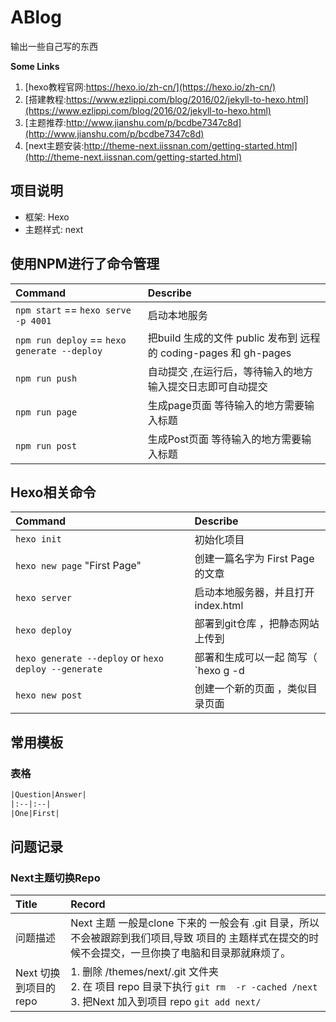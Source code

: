 # ABlog 
输出一些自己写的东西

**Some Links**
1. [hexo教程官网:https://hexo.io/zh-cn/](https://hexo.io/zh-cn/)
2. [搭建教程:https://www.ezlippi.com/blog/2016/02/jekyll-to-hexo.html](https://www.ezlippi.com/blog/2016/02/jekyll-to-hexo.html)
3. [主题推荐:http://www.jianshu.com/p/bcdbe7347c8d](http://www.jianshu.com/p/bcdbe7347c8d)
4. [next主题安装:http://theme-next.iissnan.com/getting-started.html](http://theme-next.iissnan.com/getting-started.html)

## 项目说明
* 框架: Hexo
* 主题样式: next 

## 使用NPM进行了命令管理

|Command|Describe|
|:--|:--|
|`npm start` == `hexo serve -p 4001` |启动本地服务|
|`npm run deploy` == `hexo generate --deploy` |把build 生成的文件 public 发布到 远程的 coding-pages 和 gh-pages|
|`npm run push` |自动提交 ,在运行后，等待输入的地方 输入提交日志即可自动提交 |
|`npm run page` |生成page页面 等待输入的地方需要输入标题|
|`npm run post` |生成Post页面 等待输入的地方需要输入标题|

## Hexo相关命令 

|Command|Describe|
|:--|:--|
|`hexo init`|初始化项目|
|`hexo new page` "First Page"  | 创建一篇名字为 First Page 的文章 |
|`hexo server `| 启动本地服务器，并且打开index.html || `hexo generate` | 编译为静态网站, 生成静态页面文件全部放在public文件夹下面|
| `hexo deploy` | 部署到git仓库 ，把静态网站上传到|
| `hexo generate --deploy` or `hexo deploy --generate ` | 部署和生成可以一起  简写（ `hexo g -d | hexo d -g`）| 
| `hexo new post `| 创建一个新的页面 ，类似目录页面 |

## 常用模板
### 表格

```xml
|Question|Answer|
|:--|:--|
|One|First|
```

## 问题记录

### Next主题切换Repo
|Title|Record|
|:--|:--|
| 问题描述 | Next 主题 一般是clone 下来的 一般会有 .git 目录，所以不会被跟踪到我们项目,导致 项目的 主题样式在提交的时候不会提交，一旦你换了电脑和目录那就麻烦了。|
|Next 切换到项目的 repo| 1. 删除 /themes/next/.git 文件夹 <br> 2. 在 项目 repo 目录下执行 `git rm  -r -cached /next `<br> 3. 把Next 加入到项目 repo `git add next/`|